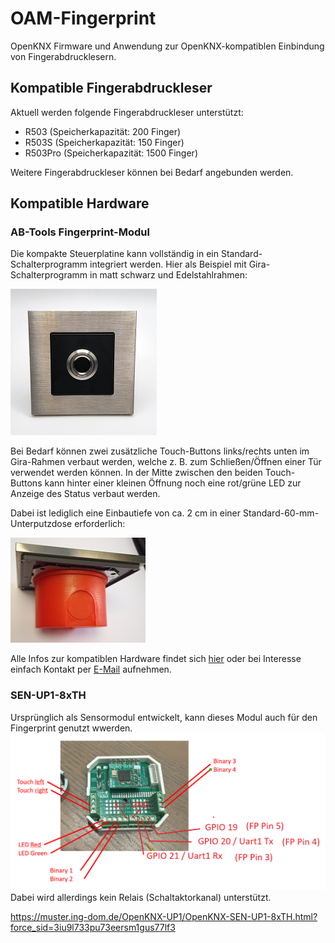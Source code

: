 # OAM-Fingerprint

OpenKNX Firmware und Anwendung zur OpenKNX-kompatiblen Einbindung von Fingerabdrucklesern.

## Kompatible Fingerabdruckleser

Aktuell werden folgende Fingerabdruckleser unterstützt:
- R503 (Speicherkapazität: 200 Finger)
- R503S (Speicherkapazität: 150 Finger)
- R503Pro (Speicherkapazität: 1500 Finger)

Weitere Fingerabdruckleser können bei Bedarf angebunden werden.

## Kompatible Hardware

### AB-Tools Fingerprint-Modul
Die kompakte Steuerplatine kann vollständig in ein Standard-Schalterprogramm integriert werden. Hier als Beispiel mit Gira-Schalterprogramm in matt schwarz und Edelstahlrahmen:

<kbd>![Gira vorne](hardware/fingerprint-with-gira-front.jpg)</kbd>

Bei Bedarf können zwei zusätzliche Touch-Buttons links/rechts unten im Gira-Rahmen verbaut werden, welche z. B. zum Schließen/Öffnen einer Tür verwendet werden können. In der Mitte zwischen den beiden Touch-Buttons kann hinter einer kleinen Öffnung noch eine rot/grüne LED zur Anzeige des Status verbaut werden.

Dabei ist lediglich eine Einbautiefe von ca. 2 cm in einer Standard-60-mm-Unterputzdose erforderlich:

<kbd>![Gira vorne](hardware/fingerprint-in-mounting-box.jpg)</kbd>

Alle Infos zur kompatiblen Hardware findet sich [hier](https://www.ab-smarthouse.com/produkt/openknx-fingerprint-leser/) oder bei Interesse einfach Kontakt per [E-Mail](mailto:info@ab-smarthouse.com?subject=[OpenKNX]%20Fingerprint) aufnehmen.

### SEN-UP1-8xTH
Ursprünglich als Sensormodul entwickelt, kann dieses Modul auch für den Fingerprint genutzt wwerden.
<kbd>![UP1 Pinout](hardware/PinoutSenUP1-8TH.png)</kbd>
Dabei wird allerdings kein Relais (Schaltaktorkanal) unterstützt.


https://muster.ing-dom.de/OpenKNX-UP1/OpenKNX-SEN-UP1-8xTH.html?force_sid=3iu9l733pu73eersm1gus77lf3